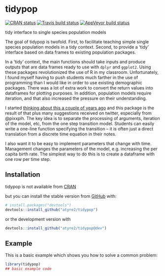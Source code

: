
<!-- README.md is generated from README.Rmd. Please edit that file -->

# tidypop

<!-- badges: start -->

[![CRAN
status](https://www.r-pkg.org/badges/version/tidypop)](https://cran.r-project.org/package=tidypop)
[![Travis build
status](https://travis-ci.org/atyre2/tidypop.svg?branch=master)](https://travis-ci.org/atyre2/tidypop)
[![AppVeyor build
status](https://ci.appveyor.com/api/projects/status/github/atyre2/tidypop?branch=master&svg=true)](https://ci.appveyor.com/project/atyre2/tidypop)
<!-- badges: end -->

tidy interface to single species population models

The goal of tidypop is twofold. First, to facilitate teaching simple
single species population models in a tidy context. Second, to provide a
‘tidy’ interface based on data frames to existing population packages.

In a ‘tidy’ context, the main functions should take inputs and produce
outputs that are data frames ready to use with `dplyr` and `ggplot2`.
Using these packages revolutionized the use of R in my classroom.
Unfortunately, I found myself having to push students much farther in
the use of programming than I would like in order to use existing
demographic packages. There was a lot of extra work to convert the
return values into dataframes for plotting purposes. In addition,
population models require iteration, and that also increased the
pressure on their understanding.

I started [thinking about this a couple of years
ago](https://drewtyre.rbind.io/post/teaching-the-logistic-model/) and
this package is the result of that plus many suggestions received on
twitter, especially from @pixxpih. The key idea is to separate the
processing of arguments, iteration of the model, etc, from the one step
transition model. Students can easily write a one-line function
specifying the transition – it is often just a direct translation from a
discrete time equation in their notes.

I also want it to be easy to implement parameters that change with time.
Management changes the parameters of the model, e.g. increasing the per
capita birth rate. The simplest way to do this is to create a dataframe
with one row per time step.

## Installation

tidypop is not available from [CRAN](https://CRAN.R-project.org)

but you can install the stable version from
[GitHub](https://github.com/) with:

``` r
# install.packages("devtools")
devtools::install_github("atyre2/tidypop")
```

or the development version with

``` r
devtools::install_github("atyre2/tidypop@dev")
```

## Example

This is a basic example which shows you how to solve a common problem:

``` r
library(tidypop)
## basic example code
```
